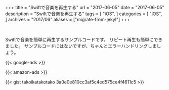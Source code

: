 +++
title = "Swiftで音楽を再生する"
url = "2017-06-05"
date = "2017-06-05"
description = "Swiftで音楽を再生する"
tags = [
    "iOS",
]
categories = [
    "iOS",
]
archives = "2017/06"
aliases = ["migrate-from-jekyl"]
+++

<br>

Swiftで音楽を簡単に再生するサンプルコードです。
リピート再生も簡単にできました。
サンプルコードにはないですが、ちゃんとエラーハンドリングしましょう。

<!-- Google Ads -->
{{< google-ads >}}

<!-- Amazon Ads -->
{{< amazon-ads >}}

{{< gist takoikatakotako 3a0e0e810cc3af5c4ed575ce4f4611c5 >}}
